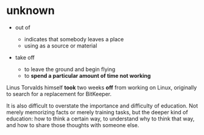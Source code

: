 # unknown

- out of
  - indicates that somebody leaves a place
  - using as a source or material

- take off
  - to leave the ground and begin flying
  - to **spend a particular amount of time not working**

Linus Torvalds himself **took** two weeks **off** from working on Linux, originally to search for a replacement for BitKeeper.






It is also difficult to overstate the importance and difficulty of education. Not merely memorizing facts or merely training tasks, but the deeper kind of education: how to think a certain way, to understand why to think that way, and how to share those thoughts with someone else.









